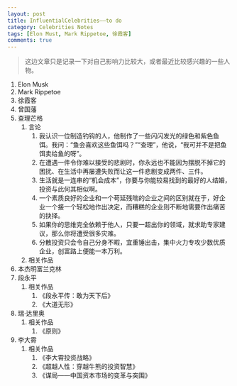 ```yaml
---
layout: post
title: InfluentialCelebrities——to do
category: Celebrities Notes
tags: [Elon Must, Mark Rippetoe, 徐霞客]
comments: true
---
```


> 这边文章只是记录一下对自己影响力比较大，或者最近比较感兴趣的一些人物。

1. Elon Musk
2. Mark Rippetoe
3. 徐霞客
4. 曾国藩
5. 查理芒格
   1. 言论
      1. 我认识一位制造钓钩的人，他制作了一些闪闪发光的绿色和紫色鱼饵。我问：“鱼会喜欢这些鱼饵吗？”“查理”，他说，“我可并不是把鱼饵卖给鱼的呀”。
      2. 在遭遇一件令你难以接受的悲剧时，你永远也不能因为摆脱不掉它的困扰、在生活中再屡遭失败而让这一件悲剧变成两件、三件。
      3. 生活就是一连串的“机会成本”，你要与你能较易找到的最好的人结婚，投资与此何其相似啊。
      4. 一个素质良好的企业和一个苟延残喘的企业之间的区别就在于，好企业一个接一个轻松地作出决定，而糟糕的企业则不断地需要作出痛苦的抉择。
      5. 如果你的思维完全依赖于他人，只要一超出你的领域，就求助专家建议，那么你将遭受很多灾难。
      6. 分散投资只会令自己分身不暇，宜重锤出击，集中火力专攻少数优质企业，创富路上便能一本万利。
   2. 相关作品
6. 本杰明富兰克林
7. 段永平
   1. 相关作品
      1. 《段永平传：敢为天下后》
      2. 《大道无形》
8. 瑞·达里奥
   1. 相关作品
      1. 《原则》
9. 李大霄
   1. 相关作品
      1. 《李大霄投资战略》
      2. 《超越人性：穿越牛熊的投资智慧》
      3. 《谋局——中国资本市场的变革与突围》

